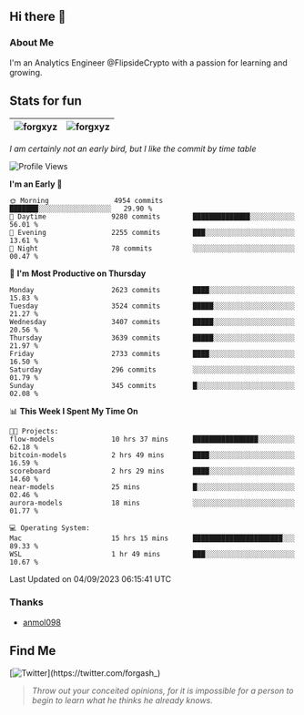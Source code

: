 ## Hi there 👋

### About Me

I'm an Analytics Engineer @FlipsideCrypto with a passion for learning and growing.
  
## Stats for fun

| <img align="center" src="https://github-readme-streak-stats.herokuapp.com/?user=forgxyz&theme=tokyonight" alt="forgxyz" /> | <img align="center" src="https://github-readme-stats.vercel.app/api?username=forgxyz&theme=tokyonight&show_icons=true" alt="forgxyz" /> |
| ------------- |------------- |

*I am certainly not an early bird, but I like the commit by time table*  

<!--START_SECTION:waka-->
![Profile Views](http://img.shields.io/badge/Profile%20Views-0-blue)

**I'm an Early 🐤** 

```text
🌞 Morning                4954 commits        ███████░░░░░░░░░░░░░░░░░░   29.90 % 
🌆 Daytime                9280 commits        ██████████████░░░░░░░░░░░   56.01 % 
🌃 Evening                2255 commits        ███░░░░░░░░░░░░░░░░░░░░░░   13.61 % 
🌙 Night                  78 commits          ░░░░░░░░░░░░░░░░░░░░░░░░░   00.47 % 
```
📅 **I'm Most Productive on Thursday** 

```text
Monday                   2623 commits        ████░░░░░░░░░░░░░░░░░░░░░   15.83 % 
Tuesday                  3524 commits        █████░░░░░░░░░░░░░░░░░░░░   21.27 % 
Wednesday                3407 commits        █████░░░░░░░░░░░░░░░░░░░░   20.56 % 
Thursday                 3639 commits        █████░░░░░░░░░░░░░░░░░░░░   21.97 % 
Friday                   2733 commits        ████░░░░░░░░░░░░░░░░░░░░░   16.50 % 
Saturday                 296 commits         ░░░░░░░░░░░░░░░░░░░░░░░░░   01.79 % 
Sunday                   345 commits         █░░░░░░░░░░░░░░░░░░░░░░░░   02.08 % 
```


📊 **This Week I Spent My Time On** 

```text
🐱‍💻 Projects: 
flow-models              10 hrs 37 mins      ████████████████░░░░░░░░░   62.18 % 
bitcoin-models           2 hrs 49 mins       ████░░░░░░░░░░░░░░░░░░░░░   16.59 % 
scoreboard               2 hrs 29 mins       ████░░░░░░░░░░░░░░░░░░░░░   14.60 % 
near-models              25 mins             █░░░░░░░░░░░░░░░░░░░░░░░░   02.46 % 
aurora-models            18 mins             ░░░░░░░░░░░░░░░░░░░░░░░░░   01.77 % 

💻 Operating System: 
Mac                      15 hrs 15 mins      ██████████████████████░░░   89.33 % 
WSL                      1 hr 49 mins        ███░░░░░░░░░░░░░░░░░░░░░░   10.67 % 
```


 Last Updated on 04/09/2023 06:15:41 UTC
<!--END_SECTION:waka-->

### Thanks
 - [anmol098](https://github.com/anmol098/waka-readme-stats/)
  
## Find Me
[![Twitter](https://img.shields.io/twitter/url/https/twitter.com/forgash_.svg?style=social&label=Follow%20%40forgash_)](https://twitter.com/forgash_)


> *Throw out your conceited opinions, for it is impossible for a person to begin to learn what he thinks he already knows.* 
